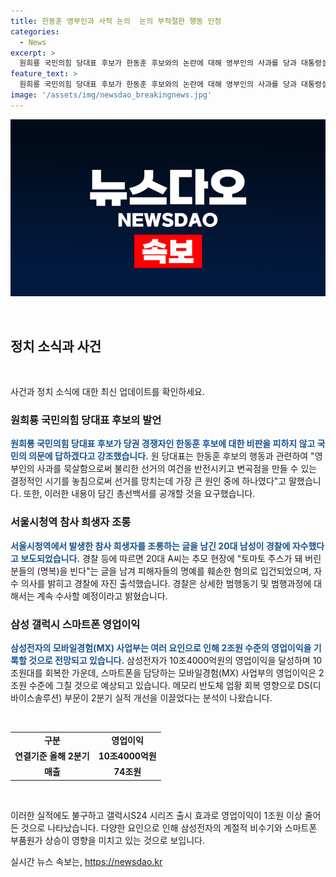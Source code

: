 ```yaml
---
title: 한동훈 영부인과 사적 논의  논의 부적절한 행동 인정
categories:
  - News
excerpt: >
  원희룡 국민의힘 당대표 후보가 한동훈 후보와의 논란에 대해 영부인의 사과를 당과 대통령실 합의를 통해 처리해야 할 책임을 독단적으로 뭉갠 게 본질이라며 비판하고, 국민의 의문에 답해야 한다고 주장했다. 또 총선백서를 공개해야 한다고 덧붙였다. 또한, 서울시청역 참사 희생자를 조롱한 20대 남성이 경찰에 자수한 사실과 삼성전자의 2분기 스마트폰 영업이익이 2조원 수준에 그칠 전망이라는 내용도 전달된다.
feature_text: >
  원희룡 국민의힘 당대표 후보가 한동훈 후보와의 논란에 대해 영부인의 사과를 당과 대통령실 합의를 통해 처리해야 할 책임을 독단적으로 뭉갠 게 본질이라며 비판하고, 국민의 의문에 답해야 한다고 주장했다. 또 총선백서를 공개해야 한다고 덧붙였다. 또한, 서울시청역 참사 희생자를 조롱한 20대 남성이 경찰에 자수한 사실과 삼성전자의 2분기 스마트폰 영업이익이 2조원 수준에 그칠 전망이라는 내용도 전달된다.
image: '/assets/img/newsdao_breakingnews.jpg'
---
```


<p><img src="/assets/img/newsdao_breakingnews.jpg" alt="bookingtag 속보" /></p>

<p data-ke-size="size16">&nbsp;</p>

<h2 data-ke-size="size26">정치 소식과 사건</h2>

<p data-ke-size="size16">&nbsp;</p>

<p>사건과 정치 소식에 대한 최신 업데이트를 확인하세요.</p>

<h3>원희룡 국민의힘 당대표 후보의 발언</h3>

<p><b><span style="color: #1a5490;">원희룡 국민의힘 당대표 후보가 당권 경쟁자인 한동훈 후보에 대한 비판을 피하지 않고 국민의 의문에 답하겠다고 강조했습니다.</span></b> 원 당대표는 한동훈 후보의 행동과 관련하여 "영부인의 사과를 묵살함으로써 불리한 선거의 여건을 반전시키고 변곡점을 만들 수 있는 결정적인 시기를 놓침으로써 선거를 망치는데 가장 큰 원인 중에 하나였다"고 말했습니다. 또한, 이러한 내용이 담긴 총선백서를 공개할 것을 요구했습니다.</p>

<h3>서울시청역 참사 희생자 조롱</h3>

<p><b><span style="color: #1a5490;">서울시청역에서 발생한 참사 희생자를 조롱하는 글을 남긴 20대 남성이 경찰에 자수했다고 보도되었습니다.</span></b> 경찰 등에 따르면 20대 A씨는 추모 현장에 "토마토 주스가 돼 버린 분들의 (명복)을 빈다"는 글을 남겨 피해자들의 명예를 훼손한 혐의로 입건되었으며, 자수 의사를 밝히고 경찰에 자진 출석했습니다. 경찰은 상세한 범행동기 및 범행과정에 대해서는 계속 수사할 예정이라고 밝혔습니다.</p>

<h3>삼성 갤럭시 스마트폰 영업이익</h3>

<p><b><span style="color: #1a5490;">삼성전자의 모바일경험(MX) 사업부는 여러 요인으로 인해 2조원 수준의 영업이익을 기록할 것으로 전망되고 있습니다.</span></b> 삼성전자가 10조4000억원의 영업이익을 달성하며 10조원대를 회복한 가운데, 스마트폰을 담당하는 모바일경험(MX) 사업부의 영업이익은 2조원 수준에 그칠 것으로 예상되고 있습니다. 메모리 반도체 업황 회복 영향으로 DS(디바이스솔루션) 부문이 2분기 실적 개선을 이끌었다는 분석이 나왔습니다. </p>

<p data-ke-size="size16">&nbsp;</p>

<table>
  <tbody>
    <tr>
      <td style="text-align: center; height: 17px;"><b>구분</b></td>
      <td style="text-align: center; height: 17px;"><b>영업이익</b></td>
    </tr>
    <tr>
      <td style="text-align: center; height: 17px;"><b>연결기준 올해 2분기</b></td>
      <td style="text-align: center; height: 17px;"><b>10조4000억원</b></td>
    </tr>
    <tr>
      <td style="text-align: center; height: 17px;"><b>매출</b></td>
      <td style="text-align: center; height: 17px;"><b>74조원</b></td>
    </tr>
  </tbody>
</table>

<p data-ke-size="size16">&nbsp;</p>

<p>이러한 실적에도 불구하고 갤럭시S24 시리즈 출시 효과로 영업이익이 1조원 이상 줄어든 것으로 나타났습니다. 다양한 요인으로 인해 삼성전자의 계절적 비수기와 스마트폰 부품원가 상승이 영향을 미치고 있는 것으로 보입니다.</p>
실시간 뉴스 속보는, <a href="https://newsdao.kr" rel="dofollow">https://newsdao.kr</a>


